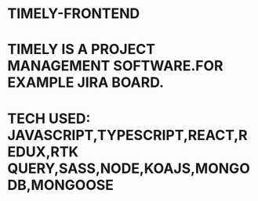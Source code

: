 ﻿# TIMELY-FRONTEND
# TIMELY IS A PROJECT MANAGEMENT SOFTWARE.FOR EXAMPLE JIRA BOARD.
# TECH USED: JAVASCRIPT,TYPESCRIPT,REACT,REDUX,RTK QUERY,SASS,NODE,KOAJS,MONGODB,MONGOOSE
